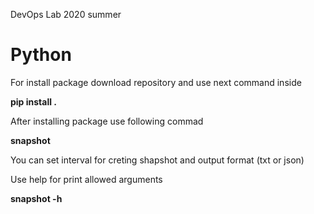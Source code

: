 DevOps Lab 2020 summer
# Python

For install package download repository and use next command inside

**pip install .**

After installing package use following commad 

**snapshot**

You can set interval for creting shapshot and output format (txt or json)

Use help for print allowed arguments

**snapshot -h**
